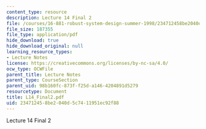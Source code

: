 ```yaml
---
content_type: resource
description: Lecture 14 Final 2
file: /courses/16-881-robust-system-design-summer-1998/234712458be2040d5c7411951ec92f88_L14_Final2.pdf
file_size: 187355
file_type: application/pdf
hide_download: true
hide_download_original: null
learning_resource_types:
- Lecture Notes
license: https://creativecommons.org/licenses/by-nc-sa/4.0/
ocw_type: OCWFile
parent_title: Lecture Notes
parent_type: CourseSection
parent_uid: 98b160fc-873f-f25d-a146-4204891d5279
resourcetype: Document
title: L14_Final2.pdf
uid: 23471245-8be2-040d-5c74-11951ec92f88
---
```

Lecture 14 Final 2